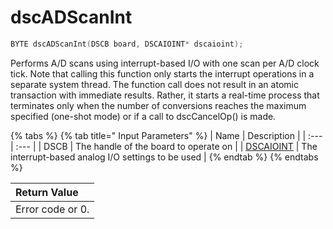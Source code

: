 # dscADScanInt

```c
BYTE dscADScanInt(DSCB board, DSCAIOINT* dscaioint);
```

Performs A/D scans using interrupt-based I/O with one scan per A/D clock tick. Note that calling this function only starts the interrupt operations in a separate system thread. The function call does not result in an atomic transaction with immediate results. Rather, it starts a real-time process that terminates only when the number of conversions reaches the maximum specified \(one-shot mode\) or if a call to dscCancelOp\(\) is made.

{% tabs %}
{% tab title=" Input Parameters" %}
| Name | Description |
| :--- | :--- |
| DSCB | The handle of the board to operate on |
| [DSCAIOINT](../15.-structure-definitions/dscaioint.md) | The interrupt-based analog I/O settings to be used |
{% endtab %}
{% endtabs %}

| Return Value |
| :--- |
| Error code or 0. |

